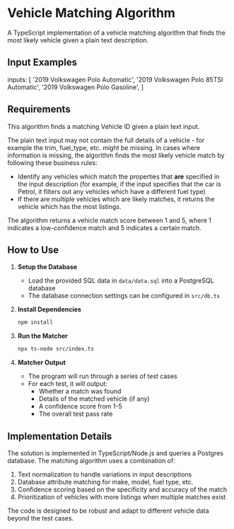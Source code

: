 # Vehicle Matching Algorithm

A TypeScript implementation of a vehicle matching algorithm that finds the most likely vehicle given a plain text description.

## Input Examples

inputs: [
'2019 Volkswagen Polo Automatic',
'2019 Volkswagen Polo 85TSI Automatic',
'2019 Volkswagen Polo Gasoline',
]

## Requirements

This algorithm finds a matching Vehicle ID given a plain text input.

The plain text input may not contain the full details of a vehicle - for example the trim, fuel_type, etc. might be missing. In cases where information is missing, the algorithm finds the most likely vehicle match by following these business rules:

- Identify any vehicles which match the properties that **are** specified in the input description (for example, if the input specifies that the car is Petrol, it filters out any vehicles which have a different fuel type)
- If there are multiple vehicles which are likely matches, it returns the vehicle which has the most listings.

The algorithm returns a vehicle match score between 1 and 5, where 1 indicates a low-confidence match and 5 indicates a certain match.

## How to Use

1. **Setup the Database**
   - Load the provided SQL data in `data/data.sql` into a PostgreSQL database
   - The database connection settings can be configured in `src/db.ts`

2. **Install Dependencies**
   ```bash
   npm install
   ```

3. **Run the Matcher**
   ```bash
   npx ts-node src/index.ts
   ```

4. **Matcher Output**
   - The program will run through a series of test cases
   - For each test, it will output:
     - Whether a match was found
     - Details of the matched vehicle (if any)
     - A confidence score from 1-5
     - The overall test pass rate

## Implementation Details

The solution is implemented in TypeScript/Node.js and queries a Postgres database. The matching algorithm uses a combination of:

1. Text normalization to handle variations in input descriptions
2. Database attribute matching for make, model, fuel type, etc.
3. Confidence scoring based on the specificity and accuracy of the match
4. Prioritization of vehicles with more listings when multiple matches exist

The code is designed to be robust and adapt to different vehicle data beyond the test cases.